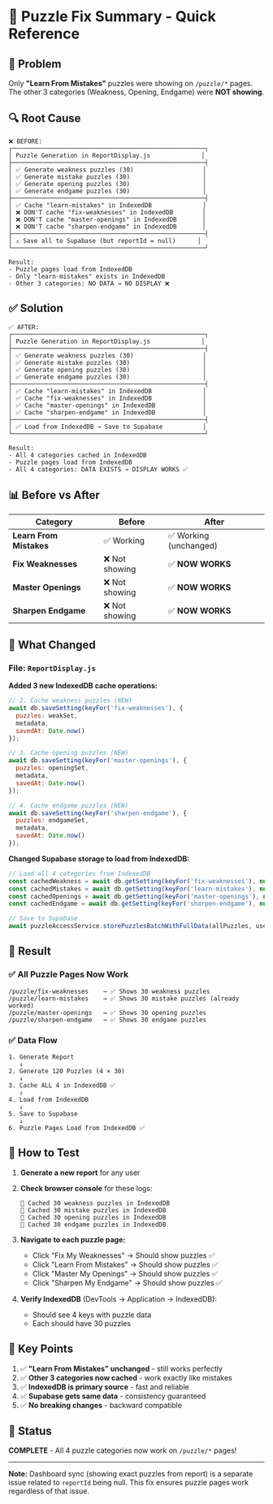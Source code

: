 # 🎯 Puzzle Fix Summary - Quick Reference

## 🔴 Problem
Only **"Learn From Mistakes"** puzzles were showing on `/puzzle/*` pages.  
The other 3 categories (Weakness, Opening, Endgame) were **NOT showing**.

## 🔍 Root Cause
```
❌ BEFORE:
┌─────────────────────────────────────────────────────┐
│ Puzzle Generation in ReportDisplay.js              │
├─────────────────────────────────────────────────────┤
│ ✅ Generate weakness puzzles (30)                   │
│ ✅ Generate mistake puzzles (30)                    │
│ ✅ Generate opening puzzles (30)                    │
│ ✅ Generate endgame puzzles (30)                    │
├─────────────────────────────────────────────────────┤
│ ✅ Cache "learn-mistakes" in IndexedDB              │
│ ❌ DON'T cache "fix-weaknesses" in IndexedDB        │
│ ❌ DON'T cache "master-openings" in IndexedDB       │
│ ❌ DON'T cache "sharpen-endgame" in IndexedDB       │
├─────────────────────────────────────────────────────┤
│ ⚠️ Save all to Supabase (but reportId = null)      │
└─────────────────────────────────────────────────────┘

Result:
- Puzzle pages load from IndexedDB
- Only "learn-mistakes" exists in IndexedDB
- Other 3 categories: NO DATA → NO DISPLAY ❌
```

## ✅ Solution
```
✅ AFTER:
┌─────────────────────────────────────────────────────┐
│ Puzzle Generation in ReportDisplay.js              │
├─────────────────────────────────────────────────────┤
│ ✅ Generate weakness puzzles (30)                   │
│ ✅ Generate mistake puzzles (30)                    │
│ ✅ Generate opening puzzles (30)                    │
│ ✅ Generate endgame puzzles (30)                    │
├─────────────────────────────────────────────────────┤
│ ✅ Cache "learn-mistakes" in IndexedDB              │
│ ✅ Cache "fix-weaknesses" in IndexedDB              │
│ ✅ Cache "master-openings" in IndexedDB             │
│ ✅ Cache "sharpen-endgame" in IndexedDB             │
├─────────────────────────────────────────────────────┤
│ ✅ Load from IndexedDB → Save to Supabase           │
└─────────────────────────────────────────────────────┘

Result:
- All 4 categories cached in IndexedDB
- Puzzle pages load from IndexedDB
- All 4 categories: DATA EXISTS → DISPLAY WORKS ✅
```

## 📊 Before vs After

| Category | Before | After |
|----------|--------|-------|
| **Learn From Mistakes** | ✅ Working | ✅ Working (unchanged) |
| **Fix Weaknesses** | ❌ Not showing | ✅ **NOW WORKS** |
| **Master Openings** | ❌ Not showing | ✅ **NOW WORKS** |
| **Sharpen Endgame** | ❌ Not showing | ✅ **NOW WORKS** |

## 🔧 What Changed

### File: `ReportDisplay.js`

**Added 3 new IndexedDB cache operations:**

```javascript
// 2. Cache weakness puzzles (NEW)
await db.saveSetting(keyFor('fix-weaknesses'), { 
  puzzles: weakSet, 
  metadata, 
  savedAt: Date.now() 
});

// 3. Cache opening puzzles (NEW)
await db.saveSetting(keyFor('master-openings'), { 
  puzzles: openingSet, 
  metadata, 
  savedAt: Date.now() 
});

// 4. Cache endgame puzzles (NEW)
await db.saveSetting(keyFor('sharpen-endgame'), { 
  puzzles: endgameSet, 
  metadata, 
  savedAt: Date.now() 
});
```

**Changed Supabase storage to load from IndexedDB:**

```javascript
// Load all 4 categories from IndexedDB
const cachedWeakness = await db.getSetting(keyFor('fix-weaknesses'), null);
const cachedMistakes = await db.getSetting(keyFor('learn-mistakes'), null);
const cachedOpenings = await db.getSetting(keyFor('master-openings'), null);
const cachedEndgame = await db.getSetting(keyFor('sharpen-endgame'), null);

// Save to Supabase
await puzzleAccessService.storePuzzlesBatchWithFullData(allPuzzles, userId, reportId, 1);
```

## 🎉 Result

### ✅ All Puzzle Pages Now Work

```
/puzzle/fix-weaknesses    → ✅ Shows 30 weakness puzzles
/puzzle/learn-mistakes    → ✅ Shows 30 mistake puzzles (already worked)
/puzzle/master-openings   → ✅ Shows 30 opening puzzles
/puzzle/sharpen-endgame   → ✅ Shows 30 endgame puzzles
```

### ✅ Data Flow

```
1. Generate Report
   ↓
2. Generate 120 Puzzles (4 × 30)
   ↓
3. Cache ALL 4 in IndexedDB ✅
   ↓
4. Load from IndexedDB
   ↓
5. Save to Supabase
   ↓
6. Puzzle Pages Load from IndexedDB ✅
```

## 🧪 How to Test

1. **Generate a new report** for any user
2. **Check browser console** for these logs:
   ```
   💾 Cached 30 weakness puzzles in IndexedDB
   💾 Cached 30 mistake puzzles in IndexedDB
   💾 Cached 30 opening puzzles in IndexedDB
   💾 Cached 30 endgame puzzles in IndexedDB
   ```
3. **Navigate to each puzzle page:**
   - Click "Fix My Weaknesses" → Should show puzzles ✅
   - Click "Learn From Mistakes" → Should show puzzles ✅
   - Click "Master My Openings" → Should show puzzles ✅
   - Click "Sharpen My Endgame" → Should show puzzles ✅

4. **Verify IndexedDB** (DevTools → Application → IndexedDB):
   - Should see 4 keys with puzzle data
   - Each should have 30 puzzles

## 📝 Key Points

1. ✅ **"Learn From Mistakes" unchanged** - still works perfectly
2. ✅ **Other 3 categories now cached** - work exactly like mistakes
3. ✅ **IndexedDB is primary source** - fast and reliable
4. ✅ **Supabase gets same data** - consistency guaranteed
5. ✅ **No breaking changes** - backward compatible

## 🚀 Status

**COMPLETE** - All 4 puzzle categories now work on `/puzzle/*` pages!

---

**Note:** Dashboard sync (showing exact puzzles from report) is a separate issue related to `reportId` being null. This fix ensures puzzle pages work regardless of that issue.